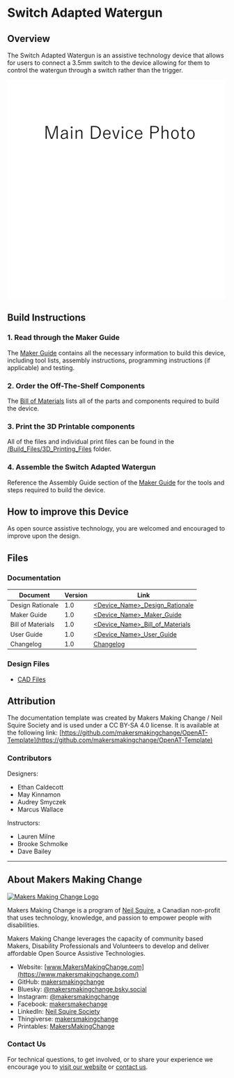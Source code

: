 <!--- Open Source Assistive Technology: GitHub Readme Template Version 1.2 (2024-May-27)  --->

<!--- INSTRUCTIONS --->
<!--- This is a markdown template for creating the README.md file in a GitHub repository. This file is rendered and displayed automatically when someone visits the repository.

This document includes helper text that will not be displayed when rendered. Any text between the less-than sign + exclamation mark + three hyphen-minus (<!---) and matching three hyphen-minus + greater-than sign will not be displayed. This helper text can be deleted once the corresponding section is completed.

This template has a number of fields that can be searched and replaced with other text:
 - <Device_Name> Replace this with filename-friendly version of the device with underscores. e.g., Open_Wobble_Switch
 - <DeviceName> Replace this with the human-readable name of the device with spaces. e.g., Open Wobble Switch
 - <DesignerName> Replace this with the person or organization responsible for the design. e.g., John Doe.
 - <Repository_Link> Replace this with the web address for the repository. e.g., (e.g., https://github.com/makersmakingchange/Open-Wobble-Switch))
 - <MMCWebLink> This is the website address including an alphanumeric id for the Makers Making Change Website. e.g., 01tJR000000698oYAA. This will come from MMC staff.  
 - <MaterialCost> Replace this with the dollar cost and currency (CAD, USD, etc.) of the materials of the device.
 - <ShippingCost> Replace this with the dollar cost and currency (CAD, USD, etc.) of shipping the device (if possible).
 - <YEAR> year(s) of the copyright


--->
 
# Switch Adapted Watergun

## Overview
<!--- A brief summary of the project. What it does, who it is for, how much it costs. --->
The Switch Adapted Watergun is an assistive technology device that allows for users to connect a 3.5mm switch to the device allowing for them to control the watergun through a switch rather than the trigger. 

<img src="Photos/Switch_Adapted_Watergun.jpg" width="500" alt="Picture of Switch Adapted Watergun.">


## Build Instructions
<!--- Outline the major steps required to create a build --->

### 1. Read through the Maker Guide

The [Maker Guide](/Documentation/Switch_Adapted_Watergun_Maker_Guide.pdf)  contains all the necessary information to build this device, including tool lists, assembly instructions, programming instructions (if applicable) and testing.


### 2. Order the Off-The-Shelf Components

The [Bill of Materials](/Documentation/Switch_Adapted_Watergun_BOM.xlsx) lists all of the parts and components required to build the device.


### 3. Print the 3D Printable components

All of the files and individual print files can be found in the [/Build_Files/3D_Printing_Files](/Build_Files/3D_Printing_Files/) folder.

### 4. Assemble the Switch Adapted Watergun

Reference the Assembly Guide section of the [Maker Guide](/Documentation/Switch_Adapted_Watergun_Maker_Guide.pdf) for the tools and steps required to build the device.

## How to improve this Device
As open source assistive technology, you are welcomed and encouraged to improve upon the design. 

## Files
### Documentation
<!--- Update the name, link, and version for documentation --->
| Document             | Version | Link |
|----------------------|---------|------|
| Design Rationale     | 1.0     | [<Device_Name>_Design_Rationale](/Documentation/Switch_Adapted_Watergun_Design_Rationale.pdf)     |
| Maker Guide          | 1.0     | [<Device_Name>_Maker_Guide](/Documentation/Switch_Adapted_Watergun_Maker_Guide.pdf)     |
| Bill of Materials    | 1.0     | [<Device_Name>_Bill_of_Materials](/Documentation/Switch_Adapted_Watergun_BOM.xlsx)     |
| User Guide           | 1.0     | [<Device_Name>_User_Guide](/Documentation/Switch_Adapted_Watergun_User_Guide.pdf)    |
| Changelog            | 1.0     | [Changelog](CHANGES.txt)     |

### Design Files
<!--- Include a copy of the original design files to facilitate easy editing and customization. Consider also including a generic format (e.g., STEP) --->
 - [CAD Files](/Design_Files/CAD_Design_Files)

## Attribution

<!--- This is the attribution for the template. --->
The documentation template was created by Makers Making Change / Neil Squire Society and is used under a CC BY-SA 4.0 license. It is available at the following link: [https://github.com/makersmakingchange/OpenAT-Template](https://github.com/makersmakingchange/OpenAT-Template)

### Contributors
<!--- List the names of the people that contributed to the design. This could include the original source of the idea, designers, testers, documenters, etc. --->
Designers:
 - Ethan Caldecott
 - May Kinnamon
 - Audrey Smyczek
 - Marcus Wallace

Instructors:
 - Lauren Milne
 - Brooke Schmolke
 - Dave Bailey

---
<!--- This is standard boilerplate for Makers Making Change. No changes should be required. --->
<!-- ABOUT MMC START -->
## About Makers Making Change
[<img src="https://raw.githubusercontent.com/makersmakingchange/makersmakingchange/main/img/mmc_logo.svg" width="500" alt="Makers Making Change Logo">](https://www.makersmakingchange.com/)

Makers Making Change is a program of [Neil Squire](https://www.neilsquire.ca/), a Canadian non-profit that uses technology, knowledge, and passion to empower people with disabilities.

Makers Making Change leverages the capacity of community based Makers, Disability Professionals and Volunteers to develop and deliver affordable Open Source Assistive Technologies.

 - Website: [www.MakersMakingChange.com](https://www.makersmakingchange.com/)
 - GitHub: [makersmakingchange](https://github.com/makersmakingchange)
 - Bluesky: [@makersmakingchange.bsky.social](https://bsky.app/profile/makersmakingchange.bsky.social)
 - Instagram: [@makersmakingchange](https://www.instagram.com/makersmakingchange)
 - Facebook: [makersmakechange](https://www.facebook.com/makersmakechange)
 - LinkedIn: [Neil Squire Society](https://www.linkedin.com/company/neil-squire-society/)
 - Thingiverse: [makersmakingchange](https://www.thingiverse.com/makersmakingchange/about)
 - Printables: [MakersMakingChange](https://www.printables.com/@MakersMakingChange)

### Contact Us
For technical questions, to get involved, or to share your experience we encourage you to [visit our website](https://www.makersmakingchange.com/) or [contact us](https://www.makersmakingchange.com/s/contact).
<!-- ABOUT MMC END -->
